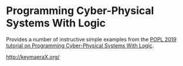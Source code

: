 ﻿Programming Cyber-Physical Systems With Logic
=============================================

Provides a number of instructive simple examples from the
[POPL 2019 tutorial on Programming Cyber-Physical Systems With Logic](https://popl19.sigplan.org/event/popl-2019-tutorialfest-t4-programming-cyber-physical-systems-with-logic).

  http://keymaeraX.org/

